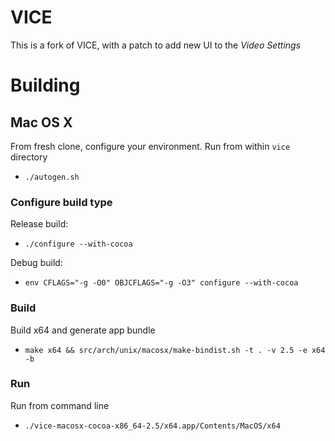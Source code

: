 # VICE

This is a fork of VICE, with a patch to add new UI to the _Video Settings_

# Building

## Mac OS X
From fresh clone, configure your environment.  Run from within `vice` directory

* `./autogen.sh`

### Configure build type
Release build:

* `./configure --with-cocoa`

Debug build:

* `env CFLAGS="-g -O0" OBJCFLAGS="-g -O3" configure --with-cocoa`

### Build
Build x64 and generate app bundle

* `make x64 && src/arch/unix/macosx/make-bindist.sh -t . -v 2.5 -e x64 -b`

### Run
Run from command line

* `./vice-macosx-cocoa-x86_64-2.5/x64.app/Contents/MacOS/x64`